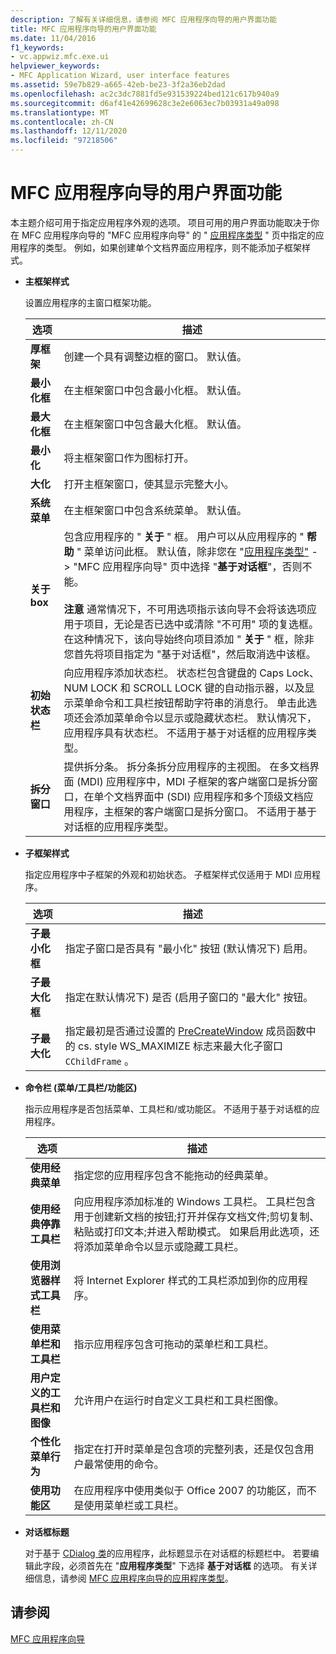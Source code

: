 ```yaml
---
description: 了解有关详细信息，请参阅 MFC 应用程序向导的用户界面功能
title: MFC 应用程序向导的用户界面功能
ms.date: 11/04/2016
f1_keywords:
- vc.appwiz.mfc.exe.ui
helpviewer_keywords:
- MFC Application Wizard, user interface features
ms.assetid: 59e7b829-a665-42eb-be23-3f2a36eb2dad
ms.openlocfilehash: ac2c3dc7881fd5e931539224bed121c617b940a9
ms.sourcegitcommit: d6af41e42699628c3e2e6063ec7b03931a49a098
ms.translationtype: MT
ms.contentlocale: zh-CN
ms.lasthandoff: 12/11/2020
ms.locfileid: "97218506"
---
```

# <a name="user-interface-features-mfc-application-wizard"></a>MFC 应用程序向导的用户界面功能

本主题介绍可用于指定应用程序外观的选项。 项目可用的用户界面功能取决于你在 MFC 应用程序向导的 "MFC 应用程序向导" 的 " [应用程序类型](../../mfc/reference/application-type-mfc-application-wizard.md) " 页中指定的应用程序的类型。 例如，如果创建单个文档界面应用程序，则不能添加子框架样式。

- **主框架样式**

   设置应用程序的主窗口框架功能。

   |选项|描述|
   |------------|-----------------|
   |**厚框架**|创建一个具有调整边框的窗口。 默认值。|
   |**最小化框**|在主框架窗口中包含最小化框。 默认值。|
   |**最大化框**|在主框架窗口中包含最大化框。 默认值。|
   |**最小化**|将主框架窗口作为图标打开。|
   |**大化**|打开主框架窗口，使其显示完整大小。|
   |**系统菜单**|在主框架窗口中包含系统菜单。 默认值。|
   |**关于 box**|包含应用程序的 " **关于** " 框。 用户可以从应用程序的 " **帮助** " 菜单访问此框。 默认值，除非您在 "[应用程序类型"](../../mfc/reference/application-type-mfc-application-wizard.md) -> "MFC 应用程序向导" 页中选择 "**基于对话框**"，否则不能。<br /><br /> **注意** 通常情况下，不可用选项指示该向导不会将该选项应用于项目，无论是否已选中或清除 "不可用" 项的复选框。 在这种情况下，该向导始终向项目添加 " **关于** " 框，除非您首先将项目指定为 "基于对话框"，然后取消选中该框。|
   |**初始状态栏**|向应用程序添加状态栏。 状态栏包含键盘的 Caps Lock、NUM LOCK 和 SCROLL LOCK 键的自动指示器，以及显示菜单命令和工具栏按钮帮助字符串的消息行。 单击此选项还会添加菜单命令以显示或隐藏状态栏。 默认情况下，应用程序具有状态栏。 不适用于基于对话框的应用程序类型。|
   |**拆分窗口**|提供拆分条。 拆分条拆分应用程序的主视图。 在多文档界面 (MDI) 应用程序中，MDI 子框架的客户端窗口是拆分窗口，在单个文档界面中 (SDI) 应用程序和多个顶级文档应用程序，主框架的客户端窗口是拆分窗口。 不适用于基于对话框的应用程序类型。|

- **子框架样式**

   指定应用程序中子框架的外观和初始状态。 子框架样式仅适用于 MDI 应用程序。

   |选项|描述|
   |------------|-----------------|
   |**子最小化框**|指定子窗口是否具有 "最小化" 按钮 (默认情况下) 启用。|
   |**子最大化框**|指定在默认情况下) 是否 (启用子窗口的 "最大化" 按钮。|
   |**子最大化**|指定最初是否通过设置的 [PreCreateWindow](../../mfc/reference/cwnd-class.md#precreatewindow) 成员函数中的 cs. style WS_MAXIMIZE 标志来最大化子窗口 `CChildFrame` 。|

- **命令栏 (菜单/工具栏/功能区)**

   指示应用程序是否包括菜单、工具栏和/或功能区。 不适用于基于对话框的应用程序。

   |选项|描述|
   |------------|-----------------|
   |**使用经典菜单**|指定您的应用程序包含不能拖动的经典菜单。|
   |**使用经典停靠工具栏**|向应用程序添加标准的 Windows 工具栏。 工具栏包含用于创建新文档的按钮;打开并保存文档文件;剪切复制、粘贴或打印文本;并进入帮助模式。 如果启用此选项，还将添加菜单命令以显示或隐藏工具栏。|
   |**使用浏览器样式工具栏**|将 Internet Explorer 样式的工具栏添加到你的应用程序。|
   |**使用菜单栏和工具栏**|指示应用程序包含可拖动的菜单栏和工具栏。|
   |**用户定义的工具栏和图像**|允许用户在运行时自定义工具栏和工具栏图像。|
   |**个性化菜单行为**|指定在打开时菜单是包含项的完整列表，还是仅包含用户最常使用的命令。|
   |**使用功能区**|在应用程序中使用类似于 Office 2007 的功能区，而不是使用菜单栏或工具栏。|

- **对话框标题**

   对于基于 [CDialog 类](../../mfc/reference/cdialog-class.md)的应用程序，此标题显示在对话框的标题栏中。 若要编辑此字段，必须首先在 "**应用程序类型**" 下选择 **基于对话框** 的选项。 有关详细信息，请参阅 [MFC 应用程序向导的应用程序类型](../../mfc/reference/application-type-mfc-application-wizard.md)。

## <a name="see-also"></a>请参阅

[MFC 应用程序向导](../../mfc/reference/mfc-application-wizard.md)
